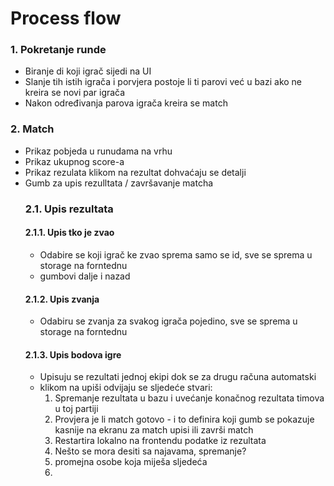 # Process flow

### 1. Pokretanje runde

- Biranje di koji igrač sijedi na UI
- Slanje tih istih igrača i porvjera postoje li ti parovi već u bazi ako ne kreira se novi par igrača
- Nakon određivanja parova igrača kreira se match

### 2. Match

- Prikaz pobjeda u runudama na vrhu
- Prikaz ukupnog score-a
- Prikaz rezulata klikom na rezultat dohvaćaju se detalji
- Gumb za upis rezulltata / završavanje matcha
  ### 2.1. Upis rezultata
  #### 2.1.1. Upis tko je zvao
    - Odabire se koji igrač ke zvao sprema samo se id, sve se sprema u storage na forntednu
    - gumbovi dalje i nazad
  #### 2.1.2. Upis zvanja
    - Odabiru se zvanja za svakog igrača pojedino, sve se sprema u storage na forntednu
  #### 2.1.3. Upis bodova igre
    - Upisuju se rezultati jednoj ekipi dok se za drugu računa automatski
    - klikom na upiši odvijaju se sljedeće stvari:
        1. Spremanje rezultata u bazu i uvećanje konačnog rezultata timova u toj partiji
        2. Provjera je li match gotovo - i to definira koji gumb se pokazuje kasnije na ekranu za match upisi ili završi
           match
        3. Restartira lokalno na frontendu podatke iz rezultata
        4. Nešto se mora desiti sa najavama, spremanje?
        5. promejna osobe koja miješa sljedeća
        6.  
